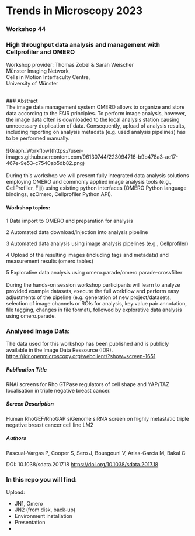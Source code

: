 # Trends in Microscopy 2023
### Workshop 44
### High throughput data analysis and management with Cellprofiler and OMERO

Workshop provider:
Thomas Zobel & Sarah Weischer <br>
Münster Imaging Network,<br> Cells in Motion Interfaculty Centre,<br> University of Münster

<br>
### Abstract 
<br>
The image data management system OMERO allows to organize and store data according to the FAIR principles. To perform image analysis, however, the image data often is downloaded to the local analysis station causing unnecessary duplication of data. Consequently, upload of analysis results, including reporting on analysis metadata (e.g. used analysis pipelines) has to be performed manually.

<br>
<br>
![Graph_Workflow](https://user-images.githubusercontent.com/96130744/223094716-b9b478a3-ae17-467e-9e53-c7540ab5db82.png)

<br>
<br>
During this workshop we will present fully integrated data analysis solutions employing OMERO and commonly applied image analysis tools (e.g., CellProfiler, Fiji) using existing python interfaces (OMERO Python language bindings, ezOmero, Cellprofiler Python API). 
<br>

#### Workshop topics: <br>
1 Data import to OMERO and preparation for analysis 

2 Automated data download/injection into analysis pipeline

3 Automated data analysis using image analysis pipelines (e.g., Cellprofiler)

4 Upload of the resulting images (including tags and metadata) and measurement results (omero.tables)

5 Explorative data analysis using omero.parade/omero.parade-crossfilter
<br>
<br>
During the hands-on session workshop participants will learn to analyze provided example datasets, execute the full workflow and perform easy adjustments of the pipeline (e.g. generation of new project/datasets, selection of image channels or ROIs for analysis, key:value pair annotation, file tagging, changes in file format), followed by explorative data analysis using omero.parade.


### Analysed Image Data:
The data used for this workshop has been published and is publicly available in the Image Data Ressource (IDR). <br>
https://idr.openmicroscopy.org/webclient/?show=screen-1651

##### Publication Title
RNAi screens for Rho GTPase regulators of cell shape and YAP/TAZ localisation in triple negative breast cancer.

##### Screen Description
Human RhoGEF/RhoGAP siGenome siRNA screen on highly metastatic triple negative breast cancer cell line LM2

##### Authors
Pascual-Vargas P, Cooper S, Sero J, Bousgouni V, Arias-Garcia M, Bakal C <br>

DOI: 10.1038/sdata.2017.18 https://doi.org/10.1038/sdata.2017.18


### In this repo you will find:

Upload:
- JN1, Omero
- JN2 (from disk, back-up)
- Environment installation
- Presentation
- 
